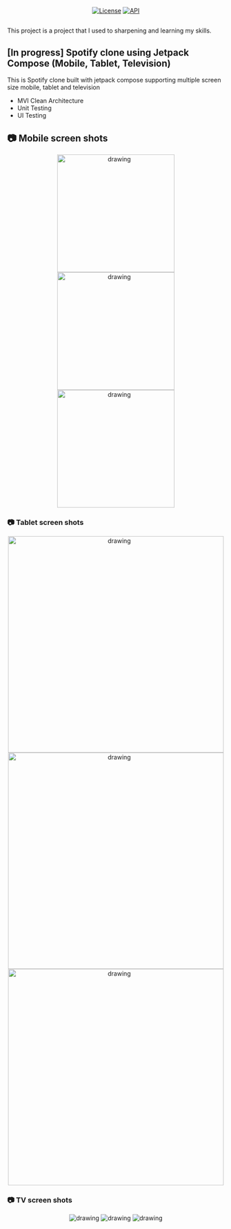 <p align="center">
  <a href="https://opensource.org/licenses/Apache-2.0"><img alt="License" src="https://img.shields.io/badge/License-Apache%202.0-blue.svg"/></a>
  <a href="https://android-arsenal.com/api?level=28"><img alt="API" src="https://img.shields.io/badge/API-28%2B-brightgreen.svg?style=flat"/></a>
</p>

## 
This project is a project that I used to sharpening and learning my skills.

## [In progress] Spotify clone using Jetpack Compose (Mobile, Tablet, Television)

This is Spotify clone built with jetpack compose supporting multiple screen size mobile, tablet and
television

- MVI Clean Architecture
- Unit Testing
- UI Testing

## 📷 Mobile screen shots

<p align="center">
<img src="resources/mobile-1.png" alt="drawing" width="272" />
<img src="resources/mobile-2.png" alt="drawing" width="272" />
<img src="resources/mobile-3.png" alt="drawing" width="272" />
</p>

### 📷 Tablet screen shots

<p align="center">
<img src="resources/tablet-1.png" alt="drawing"  width="500"  />
<img src="resources/tablet-2.png" alt="drawing"  width="500"  />
<img src="resources/tablet-3.png" alt="drawing"  width="500"  />
</p>

### 📷 TV screen shots

<p align="center">
<img src="resources/tv-1.png" alt="drawing" />
<img src="resources/tv-2.png" alt="drawing" />
<img src="resources/tv-3.png" alt="drawing" />
</p>

